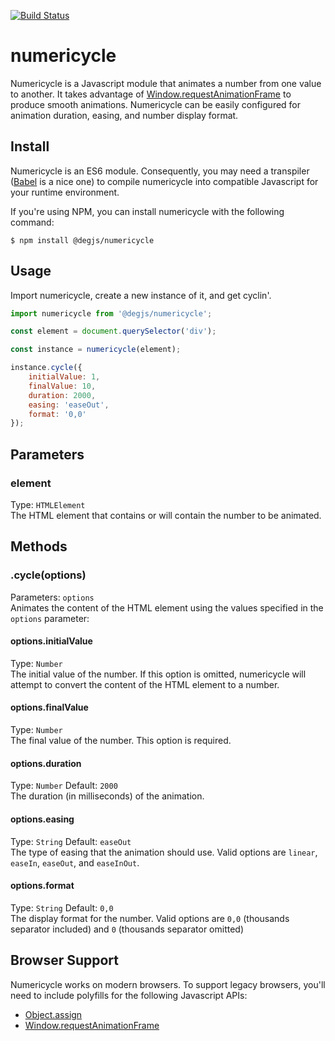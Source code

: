 [![Build Status](https://travis-ci.com/DEGJS/numericycle.svg?branch=master)](https://travis-ci.com/DEGJS/numericycle)

# numericycle
Numericycle is a Javascript module that animates a number from one value to another. It takes advantage of [Window.requestAnimationFrame](https://developer.mozilla.org/en-US/docs/Web/API/window/requestAnimationFrame) to produce smooth animations. Numericycle can be easily configured for animation duration, easing, and number display format.

## Install
Numericycle is an ES6 module. Consequently, you may need a transpiler ([Babel](https://babeljs.io) is a nice one) to compile numericycle into compatible Javascript for your runtime environment.

If you're using NPM, you can install numericycle with the following command:

```
$ npm install @degjs/numericycle
```

## Usage
Import numericycle, create a new instance of it, and get cyclin'.
```js
import numericycle from '@degjs/numericycle';

const element = document.querySelector('div');

const instance = numericycle(element);

instance.cycle({
	initialValue: 1,
	finalValue: 10,
	duration: 2000,
	easing: 'easeOut',
	format: '0,0'
});

```


## Parameters

### element
Type: `HTMLElement`   
The HTML element that contains or will contain the number to be animated. 

## Methods

### .cycle(options)
Parameters: `options`   
Animates the content of the HTML element using the values specified in the `options` parameter:

#### options.initialValue
Type: `Number`   
The initial value of the number. If this option is omitted, numericycle will attempt to convert the content of the HTML element to a number.

#### options.finalValue
Type: `Number`   
The final value of the number. This option is required.

#### options.duration
Type: `Number` Default: `2000`   
The duration (in milliseconds) of the animation.

#### options.easing
Type: `String` Default: `easeOut`   
The type of easing that the animation should use. Valid options are `linear`, `easeIn`, `easeOut`, and `easeInOut`.

#### options.format
Type: `String` Default: `0,0`   
The display format for the number. Valid options are `0,0` (thousands separator included) and `0` (thousands separator omitted)

## Browser Support
Numericycle works on modern browsers. To support legacy browsers, you'll need to include polyfills for the following Javascript APIs:

+ [Object.assign](https://developer.mozilla.org/en-US/docs/Web/JavaScript/Reference/Global_Objects/Object/assign)
+ [Window.requestAnimationFrame](https://developer.mozilla.org/en-US/docs/Web/API/window/requestAnimationFrame)